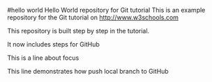 #hello world 
Hello World repository for Git tutorial
This is an example repository for the Git tutorial on http://www.w3schools.com

This repository is built step by step in the tutorial. 

It now includes steps for GitHub

This is a line about focus

This line demonstrates how push local branch to GitHub